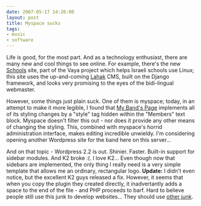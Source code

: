 ```yaml
---
date: 2007-05-17 14:26:00
layout: post
title: Myspace sucks
tags:
- music
- software
---
```


Life is good, for the most part. And as a technology enthusiast, there are many
new and cool things to see online. For example, there's the new
[Schools](http://schools.whatsup.org.il) site, part of the Vaya project which
helps Israeli schools use Linux; this site uses the up-and-coming
[Lahak](http://lahak.python-hosting.com) CMS, built on the Django framework,
and looks very promising to the eyes of the bidi-lingual webmaster.  
  
However, some things just plain suck. One of them is myspace; today, in an
attempt to make it more legible, I found that [My Band's
Page](http://myspace.com/switchblade777) implements all of its styling changes
by a "style" tag hidden within the "Members" text block. Myspace doesn't filter
this out - nor does it provide any other means of changing the styling. This,
combined with myspace's horrid administration interface, makes editing
incredible unwieldy. I'm considering opening another Wordpress site for the
band here on this server...  
  
And on that topic - Wordpress 2.2 is out. Shinier. Faster. Built-in support for
sidebar modules. And K2 broke :(. I love K2... Even though now that sidebars
are implemented, the only thing I really need is a very simple template that
allows me an ordinary, rectangular logo. **Update:** I didn't even notice, but
the excellent K2 guys released a fix. However, it seems that when you copy the
plugin they created directly, it inadvertantly adds a space to the end of the
file - and PHP proceeds to barf. Hard to believe people still use this junk to
develop websites... They should use [other junk](http://railsenvy.com).
